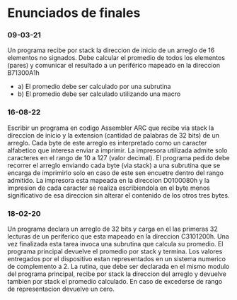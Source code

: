# Enunciados de finales


### 09-03-21

Un programa recibe por stack la direccion de inicio de un arreglo de 16 elementos no signados. Debe calcular el promedio de todos los elementos (pares) y comunicar el resultado a un periférico mapeado en la direccion B71300A1h

* a) El promedio debe ser calculado por una subrutina
* b) El promedio debe ser calculado utilizando una macro

### 16-08-22

Escribir un programa en codigo Assembler ARC que recibe via stack la direccion de inicio  y la extension
(cantidad de palabras de 32 bits) de un arreglo. Cada byte de este arreglo es interpretado  como un caracter alfabetico que interesa enviar a imprimir. La impresora utilizada admite solo caracteres en el 
rango de 10 a 127 (valor decimal).
El programa pedido debe recorrer el arreglo enviando cada byte (via stack) a una subrutina que se encarga de imprimirlo solo en caso de este sen encuetre dentro del rango admitido. La impresora esta mapeada en la direccion D0100080h y la impresion de cada caracter se realiza escribiendola en el byte menos significativo de esa direccion sin alterar el contenido de los otros tres bytes.

### 18-02-20

Un programa declara un arreglo de 32 bits y carga en el las primeras 32 lecturas de un periferico que esta mapeado en la direccion C3101200h. Una vez finalizada esta tarea invoca una subrutina que calcula su promedio. El programa principal devuelve el promedio por stack y termina.
Los valores entregados por el dispositivo estan representados en un sistema numerico de complemento a 2.
La rutina, que debe ser declarada en el mismo modulo del programa principal, recibe por stack la direccion del arreglo y devuelve tambien por stack el promedio calculado. En caso de excederse de rango de representacion devuelve un cero.

